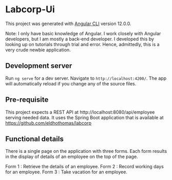 # Labcorp-Ui

This project was generated with [Angular CLI](https://github.com/angular/angular-cli) version 12.0.0.

Note: I only have basic knowledge of Angular. I work closely with Angular developers, but I am mostly a back-end developer. I developed this by looking up on tutorials through trial and error. Hence, admittedly, this is a very crude newbie application.

## Development server

Run `ng serve` for a dev server. Navigate to `http://localhost:4200/`. The app will automatically reload if you change any of the source files.

## Pre-requisite

This project expects a REST API at http://localhost:8080/api/employee serving needed data. It uses the Spring Boot  application that is available at https://github.com/eldhothomas/labcorp 


## Functional details 

There is a single page on the application with three forms. Each form results in the display of details of an employee on the top of the page.

Form 1 : Retrieve the details of an employee.
Form 2 : Record working days for an employee.
Form 3 : Take vacation for an employee.
